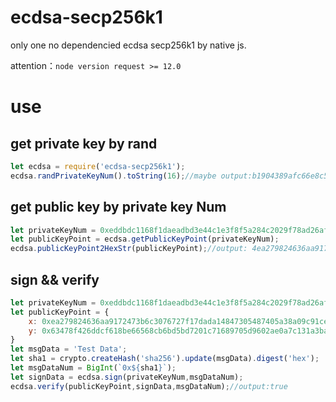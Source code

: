 # ecdsa-secp256k1
only one no dependencied ecdsa secp256k1 by native js.

attention：`node version request >= 12.0`

# use
## get private key by rand
```js
let ecdsa = require('ecdsa-secp256k1');
ecdsa.randPrivateKeyNum().toString(16);//maybe output:b1904389afc66e8c5ec5165c4eb82d44237cc1409430302b31414a6b90123120
``` 
## get public key by private key Num
```js
let privateKeyNum = 0xeddbdc1168f1daeadbd3e44c1e3f8f5a284c2029f78ad26af98583a499de5b19n;
let publicKeyPoint = ecdsa.getPublicKeyPoint(privateKeyNum);
ecdsa.publicKeyPoint2HexStr(publicKeyPoint);//output: 4ea279824636aa9172473b6c3076727f17dada14847305487405a38a09c91ce6d63478f426ddcf618be66568cb6bd5bd7201c71689705d9602ae0a7c131a3bafb
```
## sign && verify
```js
let privateKeyNum = 0xeddbdc1168f1daeadbd3e44c1e3f8f5a284c2029f78ad26af98583a499de5b19n;
let publicKeyPoint = {
    x: 0xea279824636aa9172473b6c3076727f17dada14847305487405a38a09c91ce6dn,
    y: 0x63478f426ddcf618be66568cb6bd5bd7201c71689705d9602ae0a7c131a3bafbn
}
let msgData = 'Test Data';
let sha1 = crypto.createHash('sha256').update(msgData).digest('hex');
let msgDataNum = BigInt(`0x${sha1}`);
let signData = ecdsa.sign(privateKeyNum,msgDataNum);
ecdsa.verify(publicKeyPoint,signData,msgDataNum);//output:true
```